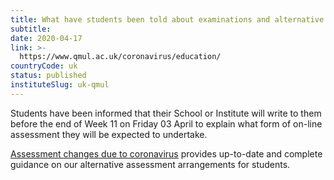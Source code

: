 ```yaml
---
title: What have students been told about examinations and alternative assessments?
subtitle: 
date: 2020-04-17
link: >-
  https://www.qmul.ac.uk/coronavirus/education/
countryCode: uk
status: published
instituteSlug: uk-qmul
---
```

Students have been informed that their School or Institute will write to them before the end of Week 11 on Friday 03 April to explain what form of on-line assessment they will be expected to undertake.

[Assessment changes due to coronavirus](http://www.arcs.qmul.ac.uk/students/study/assessment-changes-due-to-coronavirus/) provides up-to-date and complete guidance on our alternative assessment arrangements for students.
